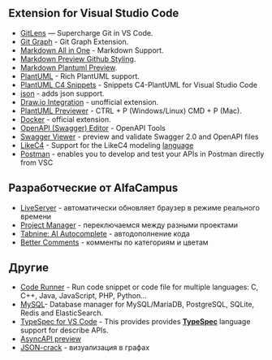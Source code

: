 ## Extension for Visual Studio Code
- [GitLens](https://marketplace.visualstudio.com/items?itemName=eamodio.gitlens) — Supercharge Git in VS Code.
- [Git Graph](https://marketplace.visualstudio.com/items?itemName=mhutchie.git-graph) - Git Graph Extension.
- [Markdown All in One](https://marketplace.visualstudio.com/items?itemName=yzhang.markdown-all-in-one) - Markdown Support.
- [Markdown Preview Github Styling](https://marketplace.visualstudio.com/items?itemName=bierner.markdown-preview-github-styles).
- [Markdown Plantuml Preview](https://marketplace.visualstudio.com/items?itemName=myml.vscode-markdown-plantuml-preview).
- [PlantUML](https://marketplace.visualstudio.com/items?itemName=jebbs.plantuml) - Rich PlantUML support.
- [PlantUML C4 Snippets](https://marketplace.visualstudio.com/items?itemName=claudineyqr.plantuml-snippets) - Snippets C4-PlantUML for Visual Studio Code
- [json](https://marketplace.visualstudio.com/items?itemName=ZainChen.json) - adds json support.
- [Draw.io Integration](https://marketplace.visualstudio.com/items?itemName=hediet.vscode-drawio) - unofficial extension.
- [PlantUML Previewer](https://marketplace.visualstudio.com/items?itemName=Mebrahtom.plantumlpreviewer) - CTRL + P (Windows/Linux) CMD + P (Mac).
- [Docker](https://marketplace.visualstudio.com/items?itemName=ms-azuretools.vscode-docker) - official extension.
- [OpenAPI (Swagger) Editor](https://marketplace.visualstudio.com/items?itemName=42Crunch.vscode-openapi) - OpenAPI Tools
- [Swagger Viewer](https://marketplace.visualstudio.com/items?itemName=Arjun.swagger-viewer) -  preview and validate Swagger 2.0 and OpenAPI files
- [LikeC4](https://marketplace.visualstudio.com/items?itemName=likec4.likec4-vscode) - Support for the LikeC4 modeling [language](https://likec4.dev/docs/tutorial/ "likec4.dev")
- [Postman](https://marketplace.visualstudio.com/items?itemName=Postman.postman-for-vscode) - enables you to develop and test your APIs in Postman directly from VSC


## Разработческие от AlfaCampus
- [LiveServer](https://marketplace.visualstudio.com/items?itemName=ritwickdey.LiveServer) - автоматически обновляет браузер в режиме реального времени
- [Project Manager](https://marketplace.visualstudio.com/items?itemName=alefragnani.project-manager) - переключаемся между разными проектами
- [Tabnine: AI Autocomplete](https://marketplace.visualstudio.com/items?itemName=TabNine.tabnine-vscode) - автодополнение кода
- [Better Comments](https://marketplace.visualstudio.com/items?itemName=aaron-bond.better-comments) - комменты по категориям и цветам

## Другие
- [Code Runner](https://marketplace.visualstudio.com/items?itemName=formulahendry.code-runner) - Run code snippet or code file for multiple languages: C, C++, Java, JavaScript, PHP, Python...
- [MySQL](https://marketplace.visualstudio.com/items?itemName=cweijan.vscode-mysql-client2)- Database manager for MySQL/MariaDB, PostgreSQL, SQLite, Redis and ElasticSearch.
- [TypeSpec for VS Code](https://marketplace.visualstudio.com/items?itemName=typespec.typespec-vscode) - This provides provides [**TypeSpec**](https://typespec.io/) language support for describe APIs.
- [AsyncAPI preview](https://marketplace.visualstudio.com/items?itemName=asyncapi.asyncapi-preview)
- [JSON-crack](https://marketplace.visualstudio.com/items?itemName=AykutSarac.jsoncrack-vscode) - визуализация в графах

